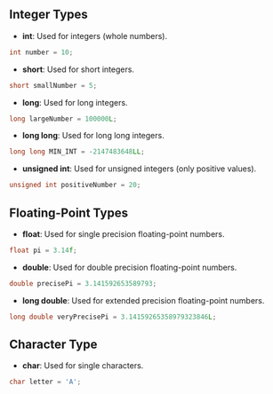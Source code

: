 ## Integer Types
- **int**: Used for integers (whole numbers).
```c
int number = 10;
```
- **short**: Used for short integers.
```c
short smallNumber = 5;
```
- **long**: Used for long integers.
```c
long largeNumber = 100000L;
```
- **long long**: Used for long long integers.
```c
long long MIN_INT = -2147483648LL;
```
- **unsigned int**: Used for unsigned integers (only positive values).
```C
unsigned int positiveNumber = 20;
```

## Floating-Point Types

- **float**: Used for single precision floating-point numbers.
```c
float pi = 3.14f;
```
- **double**: Used for double precision floating-point numbers.
```c
double precisePi = 3.141592653589793;
```
- **long double**: Used for extended precision floating-point numbers.
```c
long double veryPrecisePi = 3.14159265358979323846L;
```

## Character Type

- **char**: Used for single characters.
```c
char letter = 'A';
```